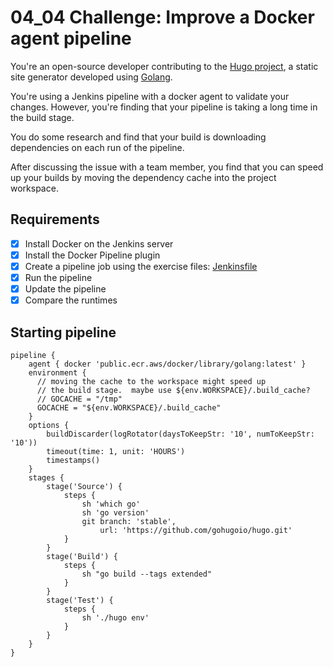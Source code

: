 # 04_04 Challenge: Improve a Docker agent pipeline
You're an open-source developer contributing to the [Hugo project](https://github.com/gohugoio/hugo), a static site generator developed using [Golang](https://go.dev/).

You're using a Jenkins pipeline with a docker agent to validate your changes.  However,  you're finding that your pipeline is taking a long time in the build stage.

You do some research and find that your build is downloading dependencies on each run of the pipeline.

After discussing the issue with a team member, you find that you can speed up your builds by moving the dependency cache into the project workspace.

## Requirements
- [x] Install Docker on the Jenkins server
- [x] Install the Docker Pipeline plugin
- [x] Create a pipeline job using the exercise files: [Jenkinsfile](./Jenkinsfile)
- [x] Run the pipeline
- [x] Update the pipeline
- [x] Compare the runtimes

## Starting pipeline
```
pipeline {
    agent { docker 'public.ecr.aws/docker/library/golang:latest' }
    environment {
      // moving the cache to the workspace might speed up
      // the build stage.  maybe use ${env.WORKSPACE}/.build_cache?
      // GOCACHE = "/tmp"
      GOCACHE = "${env.WORKSPACE}/.build_cache"
    }
    options {
        buildDiscarder(logRotator(daysToKeepStr: '10', numToKeepStr: '10'))
        timeout(time: 1, unit: 'HOURS')
        timestamps()
    }
    stages {
        stage('Source') {
            steps {
                sh 'which go'
                sh 'go version'
                git branch: 'stable',
                    url: 'https://github.com/gohugoio/hugo.git'
            }
        }
        stage('Build') {
            steps {
                sh "go build --tags extended"
            }
        }
        stage('Test') {
            steps {
                sh './hugo env'
            }
        }
    }
}
```
